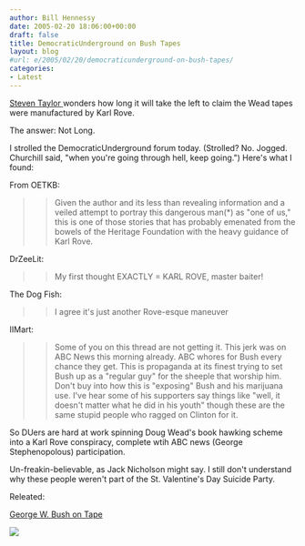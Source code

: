 ```yaml
---
author: Bill Hennessy
date: 2005-02-20 18:06:00+00:00
draft: false
title: DemocraticUnderground on Bush Tapes
layout: blog
#url: e/2005/02/20/democraticunderground-on-bush-tapes/
categories:
- Latest
---
```


[Steven Taylor ](https://www.poliblogger.com/index.php?p=6277)wonders how long it will take the left to claim the Wead tapes were manufactured by Karl Rove. 




The answer: Not Long.




I strolled the DemocraticUnderground forum today. (Strolled? No. Jogged. Churchill said, "when you're going through hell, keep going.") Here's what I found:




From OETKB:




> 

> 
> > 

>> 
>> Given the author and its less than revealing information and a veiled attempt to portray this dangerous man(*) as "one of us," this is one of those stories that has probably emenated from the bowels of the Heritage Foundation with the heavy guidance of Karl Rove.
>> 
>> 
> 
> 




DrZeeLit:




> 

> 
> > 

>> 
>> My first thought EXACTLY = KARL ROVE, master baiter! 
>> 
>> 
> 
> 




The Dog Fish:




> 

> 
> > 

>> 
>> I agree it's just another Rove-esque maneuver
>> 
>> 
> 
> 




IIMart:




> 

> 
> > 

>> 
>> Some of you on this thread are not getting it. This jerk was on ABC News this morning already. ABC whores for Bush every chance they get. This is propaganda at its finest trying to set Bush up as a "regular guy" for the sheeple that worship him. Don't buy into how this is "exposing" Bush and his marijuana use. I've hear some of his supporters say things like "well, it doesn't matter what he did in his youth" though these are the same stupid people who ragged on Clinton for it. 
>> 
>> 
> 
> 




So DUers are hard at work spinning Doug Wead's book hawking scheme into a Karl Rove conspiracy, complete wtih ABC news (George Stephenopolous) participation.




Un-freakin-believable, as Jack Nicholson might say. I still don't understand why these people weren't part of the St. Valentine's Day Suicide Party. 




Releated:




[George W. Bush on Tape](https://blog.billhennessy.com/blogs/hennessys_view/archive/2005/02/19/1134.aspx)




![](https://blog.billhennessy.com/aggbug.aspx?PostID=1137)

